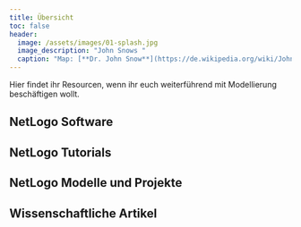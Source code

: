 ```yaml
---
title: Übersicht
toc: false
header:
  image: /assets/images/01-splash.jpg
  image_description: "John Snows "
  caption: "Map: [**Dr. John Snow**](https://de.wikipedia.org/wiki/John_Snow_(Mediziner)) [Wellcome Library via wikimedia](https://w.wiki/QtV)"
---
```

Hier findet ihr Resourcen, wenn ihr euch weiterführend mit Modellierung beschäftigen wollt.

<!--more-->
## NetLogo Software


## NetLogo Tutorials


## NetLogo Modelle und Projekte


## Wissenschaftliche Artikel
